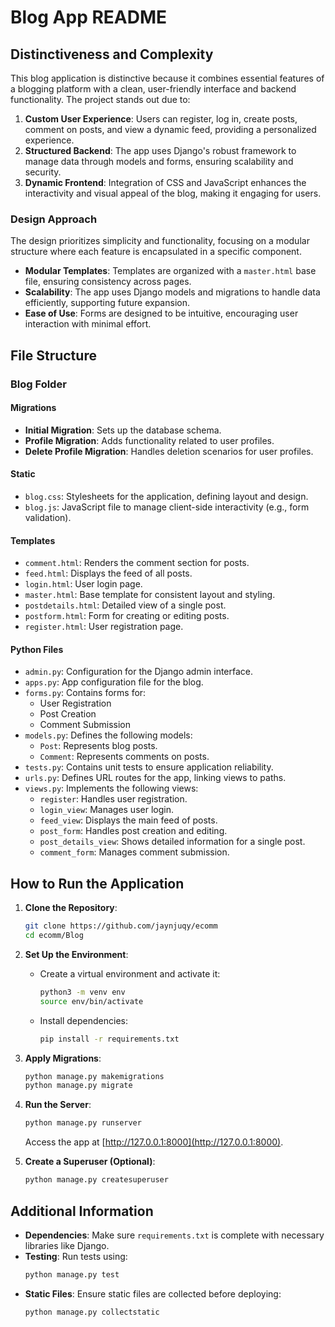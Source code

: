 # Blog App README

## Distinctiveness and Complexity

This blog application is distinctive because it combines essential features of a blogging platform with a clean, user-friendly interface and backend functionality. The project stands out due to:

1. **Custom User Experience**: Users can register, log in, create posts, comment on posts, and view a dynamic feed, providing a personalized experience.
2. **Structured Backend**: The app uses Django's robust framework to manage data through models and forms, ensuring scalability and security.
3. **Dynamic Frontend**: Integration of CSS and JavaScript enhances the interactivity and visual appeal of the blog, making it engaging for users.

### Design Approach
The design prioritizes simplicity and functionality, focusing on a modular structure where each feature is encapsulated in a specific component. 
- **Modular Templates**: Templates are organized with a `master.html` base file, ensuring consistency across pages.
- **Scalability**: The app uses Django models and migrations to handle data efficiently, supporting future expansion.
- **Ease of Use**: Forms are designed to be intuitive, encouraging user interaction with minimal effort.

## File Structure

### Blog Folder

#### **Migrations**
- **Initial Migration**: Sets up the database schema.
- **Profile Migration**: Adds functionality related to user profiles.
- **Delete Profile Migration**: Handles deletion scenarios for user profiles.

#### **Static**
- `blog.css`: Stylesheets for the application, defining layout and design.
- `blog.js`: JavaScript file to manage client-side interactivity (e.g., form validation).

#### **Templates**
- `comment.html`: Renders the comment section for posts.
- `feed.html`: Displays the feed of all posts.
- `login.html`: User login page.
- `master.html`: Base template for consistent layout and styling.
- `postdetails.html`: Detailed view of a single post.
- `postform.html`: Form for creating or editing posts.
- `register.html`: User registration page.

#### **Python Files**
- `admin.py`: Configuration for the Django admin interface.
- `apps.py`: App configuration file for the blog.
- `forms.py`: Contains forms for:
  - User Registration
  - Post Creation
  - Comment Submission
- `models.py`: Defines the following models:
  - `Post`: Represents blog posts.
  - `Comment`: Represents comments on posts.
- `tests.py`: Contains unit tests to ensure application reliability.
- `urls.py`: Defines URL routes for the app, linking views to paths.
- `views.py`: Implements the following views:
  - `register`: Handles user registration.
  - `login_view`: Manages user login.
  - `feed_view`: Displays the main feed of posts.
  - `post_form`: Handles post creation and editing.
  - `post_details_view`: Shows detailed information for a single post.
  - `comment_form`: Manages comment submission.

## How to Run the Application

1. **Clone the Repository**:
   ```bash
   git clone https://github.com/jaynjuqy/ecomm
   cd ecomm/Blog
   ```

2. **Set Up the Environment**:
   - Create a virtual environment and activate it:
     ```bash
     python3 -m venv env
     source env/bin/activate
     ```
   - Install dependencies:
     ```bash
     pip install -r requirements.txt
     ```

3. **Apply Migrations**:
   ```bash
   python manage.py makemigrations
   python manage.py migrate
   ```

4. **Run the Server**:
   ```bash
   python manage.py runserver
   ```
   Access the app at [http://127.0.0.1:8000](http://127.0.0.1:8000).

5. **Create a Superuser (Optional)**:
   ```bash
   python manage.py createsuperuser
   ```

## Additional Information
- **Dependencies**: Make sure `requirements.txt` is complete with necessary libraries like Django.
- **Testing**: Run tests using:
  ```bash
  python manage.py test
  ```
- **Static Files**: Ensure static files are collected before deploying:
  ```bash
  python manage.py collectstatic
  ```




